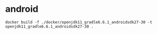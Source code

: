 # android

```shell
docker build -f ./docker/openjdk11_gradle6.6.1_androidsdk27-30 -t openjdk11_gradle6.6.1_androidsdk27-30 .
```